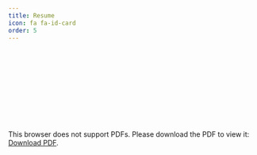 ```yaml
---
title: Resume
icon: fa fa-id-card
order: 5
---
```

<object data="/assets/AVADESHKAUSHAL.pdf" type="application/pdf" width="700px" height="700px">
    <embed src="/assets/AVADESHKAUSHAL.pdf">
        <p>This browser does not support PDFs. Please download the PDF to view it: <a href="http://avadeshkaushal.github.io/assets/AVADESHKAUSHAL.pdf">Download PDF</a>.</p>
    </embed>